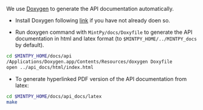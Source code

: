 We use [Doxygen](http://www.doxygen.nl/) to generate the API documentation automatically.

+ Install Doxygen following [link](http://www.doxygen.nl/download.html) if you have not already doen so.

+ Run doxygen command with `MintPy/docs/Doxyfile` to generate the API documentation in html and latex format (to `$MINTPY_HOME/../MINTPY_docs` by default).

```bash
cd $MINTPY_HOME/docs/api
/Applications/Doxygen.app/Contents/Resources/doxygen Doxyfile
open ../api_docs/html/index.html
```

+ To generate hyperlinked PDF version of the API documentation from latex:    

```bash
cd $MINTPY_HOME/docs/api_docs/latex    
make
```

